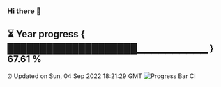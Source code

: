 ### Hi there 👋
⏳ Year progress { ████████████████████▁▁▁▁▁▁▁▁▁▁ } 67.61 %
---
⏰ Updated on Sun, 04 Sep 2022 18:21:29 GMT
![Progress Bar CI](https://github.com/liununu/liununu/workflows/Progress%20Bar%20CI/badge.svg)
